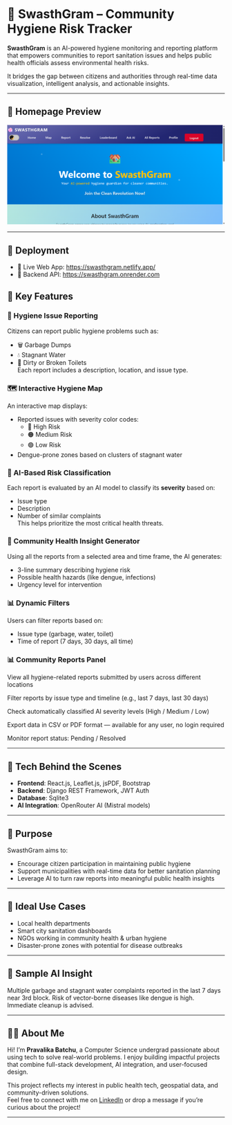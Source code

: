 # 🧼 SwasthGram – Community Hygiene Risk Tracker

**SwasthGram** is an AI-powered hygiene monitoring and reporting platform that empowers communities to report sanitation issues and helps public health officials assess environmental health risks.

It bridges the gap between citizens and authorities through real-time data visualization, intelligent analysis, and actionable insights.

---

## 📸 Homepage Preview

![SwasthGram Homepage](./HomePage1.png)


---

## 🚀 Deployment
- 🔗 Live Web App: https://swasthgram.netlify.app/
- 🔗 Backend API: https://swasthgram.onrender.com



## 🌟 Key Features

### 📍 Hygiene Issue Reporting
Citizens can report public hygiene problems such as:
- 🗑️ Garbage Dumps
- 💧 Stagnant Water
- 🚽 Dirty or Broken Toilets  
Each report includes a description, location, and issue type.

### 🗺️ Interactive Hygiene Map
An interactive map displays:
- Reported issues with severity color codes:
  - 🔴 High Risk
  - 🟠 Medium Risk
  - 🟢 Low Risk
- Dengue-prone zones based on clusters of stagnant water

### 🤖 AI-Based Risk Classification
Each report is evaluated by an AI model to classify its **severity** based on:
- Issue type
- Description
- Number of similar complaints  
This helps prioritize the most critical health threats.

### 🧠 Community Health Insight Generator
Using all the reports from a selected area and time frame, the AI generates:
- 3-line summary describing hygiene risk
- Possible health hazards (like dengue, infections)
- Urgency level for intervention

### 📊 Dynamic Filters
Users can filter reports based on:
- Issue type (garbage, water, toilet)
- Time of report (7 days, 30 days, all time)

### 📊 Community Reports Panel
View all hygiene-related reports submitted by users across different locations

Filter reports by issue type and timeline (e.g., last 7 days, last 30 days)

Check automatically classified AI severity levels (High / Medium / Low)

Export data in CSV or PDF format — available for any user, no login required

Monitor report status: Pending / Resolved

---

## 🧱 Tech Behind the Scenes

- **Frontend**: React.js, Leaflet.js, jsPDF, Bootstrap
- **Backend**: Django REST Framework, JWT Auth
- **Database**: Sqlite3
- **AI Integration**: OpenRouter AI (Mistral models)

---

## 📌 Purpose

SwasthGram aims to:
- Encourage citizen participation in maintaining public hygiene
- Support municipalities with real-time data for better sanitation planning
- Leverage AI to turn raw reports into meaningful public health insights

---

## 📍 Ideal Use Cases

- Local health departments
- Smart city sanitation dashboards
- NGOs working in community health & urban hygiene
- Disaster-prone zones with potential for disease outbreaks

---

## 🧪 Sample AI Insight

 Multiple garbage and stagnant water complaints reported in the last 7 days near 3rd block. Risk of vector-borne diseases like dengue is high. Immediate cleanup is advised.

---

## 🙋‍♀️ About Me

Hi! I’m **Pravalika Batchu**, a Computer Science undergrad passionate about using tech to solve real-world problems. I enjoy building impactful projects that combine full-stack development, AI integration, and user-focused design.

This project reflects my interest in public health tech, geospatial data, and community-driven solutions.  
Feel free to connect with me on [LinkedIn](https://www.linkedin.com/in/pravalikabatchu) or drop a message if you’re curious about the project!

---

